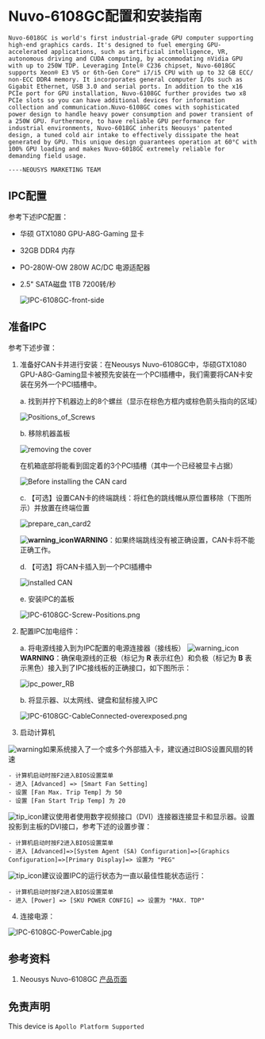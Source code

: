 # Nuvo-6108GC配置和安装指南

```
Nuvo-6018GC is world's first industrial-grade GPU computer supporting high-end graphics cards. It's designed to fuel emerging GPU-accelerated applications, such as artificial intelligence, VR, autonomous driving and CUDA computing, by accommodating nVidia GPU with up to 250W TDP. Leveraging Intel® C236 chipset, Nuvo-6018GC supports Xeon® E3 V5 or 6th-Gen Core™ i7/i5 CPU with up to 32 GB ECC/ non-ECC DDR4 memory. It incorporates general computer I/Os such as Gigabit Ethernet, USB 3.0 and serial ports. In addition to the x16 PCIe port for GPU installation, Nuvo-6108GC further provides two x8 PCIe slots so you can have additional devices for information collection and communication.Nuvo-6108GC comes with sophisticated power design to handle heavy power consumption and power transient of a 250W GPU. Furthermore, to have reliable GPU performance for industrial environments, Nuvo-6018GC inherits Neousys' patented design, a tuned cold air intake to effectively dissipate the heat generated by GPU. This unique design guarantees operation at 60°C with 100% GPU loading and makes Nuvo-6018GC extremely reliable for demanding field usage.

----NEOUSYS MARKETING TEAM
```

## IPC配置

参考下述IPC配置：

- 华硕 GTX1080 GPU-A8G-Gaming 显卡

- 32GB DDR4 内存

- PO-280W-OW 280W AC/DC 电源适配器

- 2.5" SATA磁盘 1TB 7200转/秒

  ![IPC-6108GC-front-side](images/IPC-6108GC-front-side.jpg)
  
## 准备IPC

参考下述步骤：

1. 准备好CAN卡并进行安装：在Neousys Nuvo-6108GC中，华硕GTX1080 GPU-A8G-Gaming显卡被预先安装在一个PCI插槽中，我们需要将CAN卡安装在另外一个PCI插槽中。

   a. 找到并拧下机器边上的8个螺丝（显示在棕色方框内或棕色箭头指向的区域）

   ![Positions_of_Screws](images/IPC-6108GC-Screw-Positions_labeled.png)

   b. 移除机器盖板

   ![removing the cover](images/Removing_the_cover.jpg)

   在机箱底部将能看到固定着的3个PCI插槽（其中一个已经被显卡占据）

   ![Before installing the CAN card](images/Before_installing_the_can_card.png)

   c. 【可选】设置CAN卡的终端跳线：将红色的跳线帽从原位置移除（下图所示）并放置在终端位置

   ![prepare_can_card2](images/prepare_can_card2.png)

   **![warning_icon](images/warning_icon.png)WARNING**：如果终端跳线没有被正确设置，CAN卡将不能正确工作。

   d. 【可选】将CAN卡插入到一个PCI插槽中

   ![installed CAN](images/After_installing_the_CAN_Card.png)

   e. 安装IPC的盖板
    
   ![IPC-6108GC-Screw-Positions.png](images/IPC-6108GC-Screw-Positions.png)

2. 配置IPC加电组件：

   a. 将电源线接入到为IPC配置的电源连接器（接线板）
   ![warning_icon](images/warning_icon.png)**WARNING**：确保电源线的正极（标记为 **R** 表示红色）和负极（标记为 **B** 表示黑色）接入到了IPC接线板的正确接口，如下图所示：

   ![ipc_power_RB](images/ipc_power_RB.png)
   
   b. 将显示器、以太网线、键盘和鼠标接入IPC
   
   ![IPC-6108GC-CableConnected-overexposed.png](images/IPC-6108GC-CableConnected-overexposed.png)
  
3. 启动计算机

![warning](images/tip_icon.png)如果系统接入了一个或多个外部插入卡，建议通过BIOS设置风扇的转速

```
- 计算机启动时按F2进入BIOS设置菜单
- 进入 [Advanced] => [Smart Fan Setting]
- 设置 [Fan Max. Trip Temp] 为 50
- 设置 [Fan Start Trip Temp] 为 20
```

![tip_icon](images/tip_icon.png)建议使用者使用数字视频接口（DVI）连接器连接显卡和显示器。设置投影到主板的DVI接口，参考下述的设置步骤：

```
- 计算机启动时按F2进入BIOS设置菜单
- 进入 [Advanced]=>[System Agent (SA) Configuration]=>[Graphics Configuration]=>[Primary Display]=> 设置为 "PEG"
```

![tip_icon](images/tip_icon.png)建议设置IPC的运行状态为一直以最佳性能状态运行：

```
- 计算机启动时按F2进入BIOS设置菜单
- 进入 [Power] => [SKU POWER CONFIG] => 设置为 "MAX. TDP"
```

4.  连接电源：

![IPC-6108GC-PowerCable.jpg](images/IPC-6108GC-PowerCable.jpg)

## 参考资料

1. Neousys Nuvo-6108GC [产品页面](http://www.neousys-tech.com/en/product/application/rugged-embedded/nuvo-6108gc-gpu-computing)

## 免责声明

This device is `Apollo Platform Supported`

